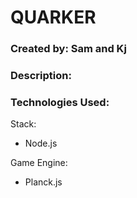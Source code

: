 # QUARKER

### Created by: Sam and Kj

### Description:


### Technologies Used:

Stack:
- Node.js

Game Engine:
- Planck.js






